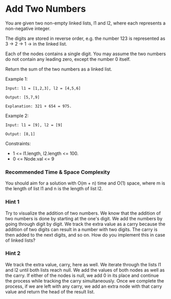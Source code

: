 # **Add Two Numbers**

You are given two non-empty linked lists, l1 and l2, where each represents a non-negative integer.

The digits are stored in reverse order, e.g. the number 123 is represented as 3 -> 2 -> 1 -> in the linked list.

Each of the nodes contains a single digit. You may assume the two numbers do not contain any leading zero, except the number 0 itself.

Return the sum of the two numbers as a linked list.

Example 1:

```
Input: l1 = [1,2,3], l2 = [4,5,6]

Output: [5,7,9]

Explanation: 321 + 654 = 975.

```

Example 2:

```
Input: l1 = [9], l2 = [9]

Output: [8,1]

```

Constraints:

- 1 <= l1.length, l2.length <= 100.
- 0 <= Node.val <= 9



### Recommended Time & Space Complexity

You should aim for a solution with O(m + n) time and O(1) space, where m is the length of list l1 and n is the length of list l2.


### Hint 1

Try to visualize the addition of two numbers. We know that the addition of two numbers is done by starting at the one's digit. We add the numbers by going through digit by digit. We track the extra value as a carry because the addition of two digits can result in a number with two digits. The carry is then added to the next digits, and so on. How do you implement this in case of linked lists?


### Hint 2

We track the extra value, carry, here as well. We iterate through the lists l1 and l2 until both lists reach null. We add the values of both nodes as well as the carry. If either of the nodes is null, we add 0 in its place and continue the process while tracking the carry simultaneously. Once we complete the process, if we are left with any carry, we add an extra node with that carry value and return the head of the result list.